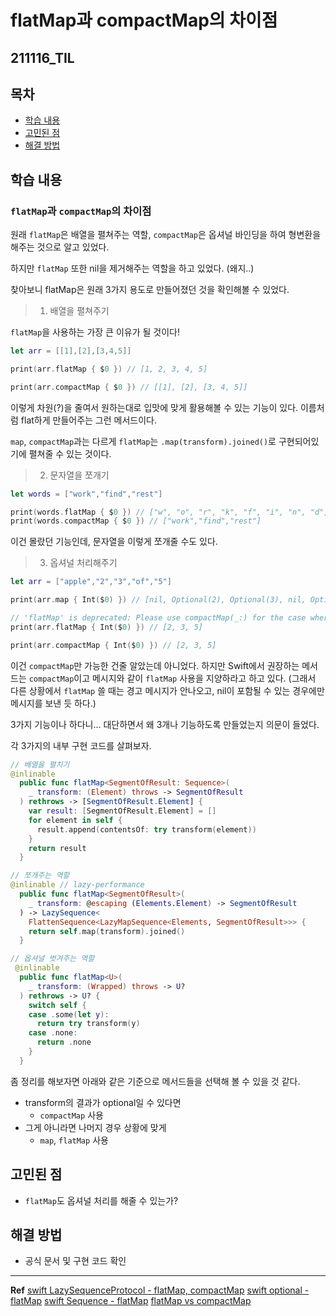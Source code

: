 ﻿
# flatMap과 compactMap의 차이점

## 211116_TIL

## 목차 
- [학습 내용](#학습-내용) 
- [고민된 점 ](#고민된-점)
- [해결 방법](#해결-방법)


## 학습 내용

### `flatMap`과 `compactMap`의 차이점

원래 `flatMap`은 배열을 펼쳐주는 역할, `compactMap`은 옵셔널 바인딩을 하여 형변환을 해주는 것으로 알고 있었다. 

하지만 `flatMap` 또한 nil을 제거해주는 역할을 하고 있었다. (왜지..)

찾아보니 flatMap은 원래 3가지 용도로 만들어졌던 것을 확인해볼 수 있었다. 

> 1. 배열을 펼쳐주기

`flatMap`을 사용하는 가장 큰 이유가 될 것이다!
```swift
let arr = [[1],[2],[3,4,5]]

print(arr.flatMap { $0 }) // [1, 2, 3, 4, 5]

print(arr.compactMap { $0 }) // [[1], [2], [3, 4, 5]]
```

이렇게 차원(?)을 줄여서 원하는대로 입맛에 맞게 활용해볼 수 있는 기능이 있다. 이름처럼 flat하게 만들어주는 그런 메서드이다. 

`map`, `compactMap`과는 다르게 `flatMap`는 `.map(transform).joined()`로 구현되어있기에 펼쳐줄 수 있는 것이다. 

> 2. 문자열을 쪼개기 

```swift
let words = ["work","find","rest"]

print(words.flatMap { $0 }) // ["w", "o", "r", "k", "f", "i", "n", "d", "r", "e", "s", "t"]
print(words.compactMap { $0 }) // ["work","find","rest"]
```

이건 몰랐던 기능인데, 문자열을 이렇게 쪼개줄 수도 있다. 

> 3. 옵셔널 처리해주기 
```swift
let arr = ["apple","2","3","of","5"]

print(arr.map { Int($0) }) // [nil, Optional(2), Optional(3), nil, Optional(5)]

// 'flatMap' is deprecated: Please use compactMap(_:) for the case where closure returns an optional value
print(arr.flatMap { Int($0) }) // [2, 3, 5]

print(arr.compactMap { Int($0) }) // [2, 3, 5]
```

이건 `compactMap`만 가능한 건줄 알았는데 아니었다. 하지만 Swift에서 권장하는 메서드는 `compactMap`이고 메시지와 같이 `flatMap` 사용을 지양하라고 하고 있다. (그래서 다른 상황에서 `flatMap` 쓸 때는 경고 메시지가 안나오고, nil이 포함될 수 있는 경우에만 메시지를 보낸 듯 하다.)

3가지 기능이나 하다니... 대단하면서 왜 3개나 기능하도록 만들었는지 의문이 들었다.

각 3가지의 내부 구현 코드를 살펴보자.

```swift
// 배열을 펼치기
@inlinable
  public func flatMap<SegmentOfResult: Sequence>(
    _ transform: (Element) throws -> SegmentOfResult
  ) rethrows -> [SegmentOfResult.Element] {
    var result: [SegmentOfResult.Element] = []
    for element in self {
      result.append(contentsOf: try transform(element))
    }
    return result
  }

// 쪼개주는 역할
@inlinable // lazy-performance
  public func flatMap<SegmentOfResult>(
    _ transform: @escaping (Elements.Element) -> SegmentOfResult
  ) -> LazySequence<
    FlattenSequence<LazyMapSequence<Elements, SegmentOfResult>>> {
    return self.map(transform).joined()
  }

// 옵셔널 벗겨주는 역할 
 @inlinable
  public func flatMap<U>(
    _ transform: (Wrapped) throws -> U?
  ) rethrows -> U? {
    switch self {
    case .some(let y):
      return try transform(y)
    case .none:
      return .none
    }
  }
```

좀 정리를 해보자면 아래와 같은 기준으로 메서드들을 선택해 볼 수 있을 것 같다.

- transform의 결과가 optional일 수 있다면 
	- `compactMap` 사용
- 그게 아니라면 나머지 경우 상황에 맞게
	- `map`, `flatMap` 사용

## 고민된 점 
- `flatMap`도 옵셔널 처리를 해줄 수 있는가?

## 해결 방법 
- 공식 문서 및 구현 코드 확인 
---

**Ref**
[swift LazySequenceProtocol - flatMap, compactMap](https://github.com/apple/swift/blob/main/stdlib/public/core/FlatMap.swift)
[swift optional - flatMap](https://github.com/apple/swift/blob/main/stdlib/public/core/Optional.swift)
[swift Sequence - flatMap](https://github.com/apple/swift/blob/main/stdlib/public/core/SequenceAlgorithms.swift)
[flatMap vs compactMap](https://stackoverflow.com/questions/49291057/difference-between-flatmap-and-compactmap-in-swift)
